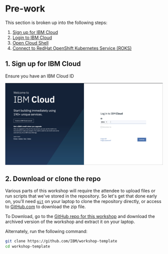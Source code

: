 # Pre-work

This section is broken up into the following steps:

1. [Sign up for IBM Cloud](NEWACCOUNT.md)
2. [Login to IBM Cloud](#2-login-to-ibm-cloud)
3. [Open Cloud Shell](#3-open-cloud-shell)
4. [Connect to RedHat OpenShift Kubernetes Service (ROKS)](ROKS.md)


## 1. Sign up for IBM Cloud

Ensure you have an IBM Cloud ID

![Cloud Sign up](../.gitbook/generic/ibm-cloud-sign-up.png)

## 2. Download or clone the repo

Various parts of this workshop will require the attendee to upload files or run scripts that we've stored in the repository. So let's get that done early on, you'll need [`git`](https://git-scm.com) on your laptop to clone the repository directly, or access to [GitHub.com](https://github.com/) to download the zip file.

To Download, go to the [GitHub repo for this workshop](https://github.com/IBM/workshop-template) and download the archived version of the workshop and extract it on your laptop.

Alternately, run the following command:

```bash
git clone https://github.com/IBM/workshop-template
cd workshop-template
```
